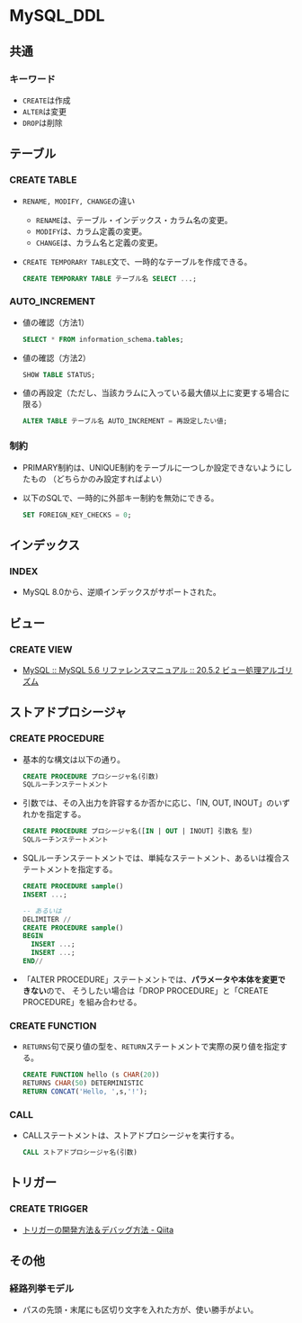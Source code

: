 # MySQL_DDL

## 共通

### キーワード

- `CREATE`は作成
- `ALTER`は変更
- `DROP`は削除

## テーブル

### CREATE TABLE

- `RENAME, MODIFY, CHANGE`の違い

  - `RENAME`は、テーブル・インデックス・カラム名の変更。
  - `MODIFY`は、カラム定義の変更。
  - `CHANGE`は、カラム名と定義の変更。

- `CREATE TEMPORARY TABLE`文で、一時的なテーブルを作成できる。

  ```sql
  CREATE TEMPORARY TABLE テーブル名 SELECT ...;
  ```

### AUTO_INCREMENT

- 値の確認（方法1）

  ```sql
  SELECT * FROM information_schema.tables;
  ```

- 値の確認（方法2）

  ```sql
  SHOW TABLE STATUS;
  ```

- 値の再設定（ただし、当該カラムに入っている最大値以上に変更する場合に限る）

  ```sql
  ALTER TABLE テーブル名 AUTO_INCREMENT = 再設定したい値;
  ```

### 制約

- PRIMARY制約は、UNIQUE制約をテーブルに一つしか設定できないようにしたもの
  （どちらかのみ設定すればよい）
- 以下のSQLで、一時的に外部キー制約を無効にできる。

  ```sql
  SET FOREIGN_KEY_CHECKS = 0;
  ```

## インデックス

### INDEX

- MySQL 8.0から、逆順インデックスがサポートされた。

## ビュー

### CREATE VIEW

- [MySQL :: MySQL 5.6 リファレンスマニュアル :: 20.5.2 ビュー処理アルゴリズム](https://dev.mysql.com/doc/refman/5.6/ja/view-algorithms.html)

## ストアドプロシージャ

### CREATE PROCEDURE

- 基本的な構文は以下の通り。

  ```sql
  CREATE PROCEDURE プロシージャ名(引数)
  SQLルーチンステートメント
  ```

- 引数では、その入出力を許容するか否かに応じ、「IN, OUT, INOUT」のいずれかを指定する。

  ```sql
  CREATE PROCEDURE プロシージャ名([IN | OUT | INOUT] 引数名 型)
  SQLルーチンステートメント
  ```

- SQLルーチンステートメントでは、単純なステートメント、あるいは複合ステートメントを指定する。

  ```sql
  CREATE PROCEDURE sample()
  INSERT ...;
  
  -- あるいは
  DELIMITER //
  CREATE PROCEDURE sample()
  BEGIN
    INSERT ...;
    INSERT ...;
  END//
  ```

- 「ALTER PROCEDURE」ステートメントでは、**パラメータや本体を変更できない**ので、
  そうしたい場合は「DROP PROCEDURE」と「CREATE PROCEDURE」を組み合わせる。

### CREATE FUNCTION

- `RETURNS`句で戻り値の型を、`RETURN`ステートメントで実際の戻り値を指定する。

  ```sql
  CREATE FUNCTION hello (s CHAR(20))
  RETURNS CHAR(50) DETERMINISTIC
  RETURN CONCAT('Hello, ',s,'!');
  ```

### CALL

- CALLステートメントは、ストアドプロシージャを実行する。

  ```sql
  CALL ストアドプロシージャ名(引数)
  ```

## トリガー

### CREATE TRIGGER

- [トリガーの開発方法＆デバッグ方法 - Qiita](https://qiita.com/suin/items/269fa582e40f439d012f)

## その他

### 経路列挙モデル

- パスの先頭・末尾にも区切り文字を入れた方が、使い勝手がよい。
